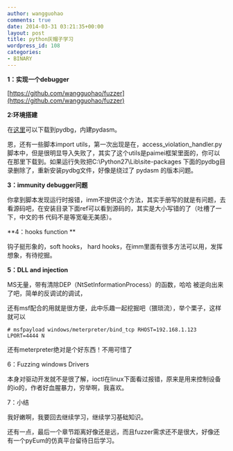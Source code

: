 ```yaml
---
author: wangguohao
comments: true
date: 2014-03-31 03:21:35+00:00
layout: post
title: python灰帽子学习
wordpress_id: 108
categories:
- BINARY
---
```


**1：实现一个debugger**

[https://github.com/wangguohao/fuzzer](https://github.com/wangguohao/fuzzer)

**2:环境搭建**

在[这里](http://www.lfd.uci.edu/~gohlke/pythonlibs/#pydbg)可以下载到pydbg，内建pydasm。

恩，还有一些脚本import utils，第一次出现是在，access_violation_handler.py脚本中，但是很明显导入失败了，其实了这个utils是paimei框架里面的，你可以在那里下载到。如果运行失败把C:\Python27\Lib\site-packages 下面的pydbg目录删除了，重新安装pydbg文件，好像是绕过了 pydasm 的版本问题。

**3：immunity debugger问题**

你拿到脚本发现运行时报错，imm不提供这个方法，其实手册写的就是有问题，去看源码吧，在安装目录下面ref可以看到源码的，其实是大小写错的了（吐槽了一下，中文的书 代码不是等宽毫无美感）。

**4：hooks function
**

钩子挺形象的，soft hooks， hard hooks，在imm里面有很多方法可以用，发挥想象，有待挖掘。

**5：DLL and injection**

MS无量，带有清除DEP（NtSetInformationProcess）的函数，哈哈 被逆向出来了吧，简单的反调试的调试，

还有msf配合的用就是很方便，此中乐趣一起挖掘吧（猥琐流），举个栗子，这样就可以

    
    # msfpayload windows/meterpreter/bind_tcp RHOST=192.168.1.123 LPORT=4444 N


还有meterpreter绝对是个好东西！不用可惜了

6：Fuzzing windows Drivers

本身对驱动开发就不是很了解，ioctl在linux下面看过报错，原来是用来控制设备的io的，作者好血腥暴力，穷举啊，我喜欢。

7：小结

我好嫩啊，我要回去继续学习，继续学习基础知识。

还有一点，最后一个章节距离好像还是远，而且fuzzer需求还不是很大，好像还有一个pyEum的仿真平台留待日后学习。


